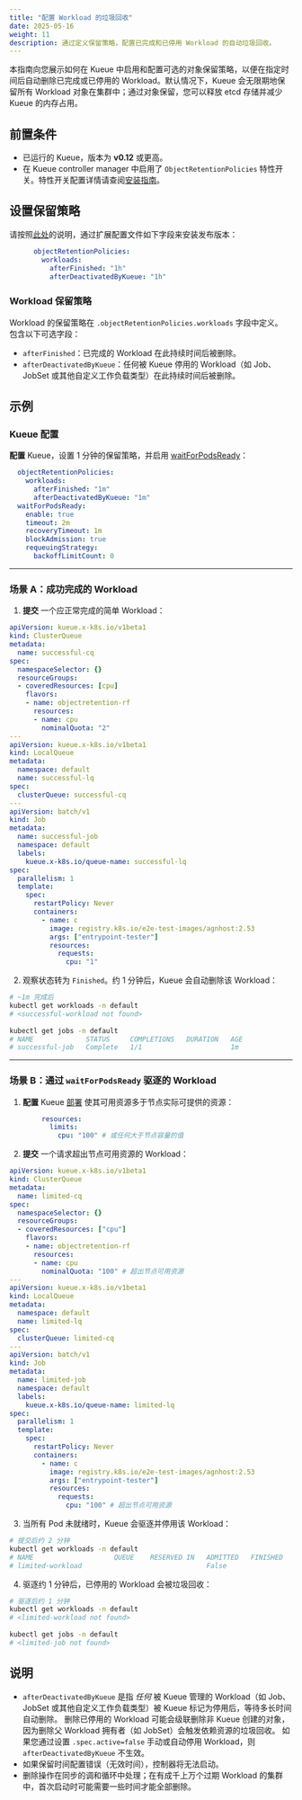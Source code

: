 ```yaml
---
title: "配置 Workload 的垃圾回收"
date: 2025-05-16
weight: 11
description: 通过定义保留策略，配置已完成和已停用 Workload 的自动垃圾回收。
---
```


本指南向您展示如何在 Kueue 中启用和配置可选的对象保留策略，以便在指定时间后自动删除已完成或已停用的 Workload。默认情况下，Kueue 会无限期地保留所有 Workload 对象在集群中；通过对象保留，您可以释放 etcd 存储并减少 Kueue 的内存占用。

## 前置条件

- 已运行的 Kueue，版本为 **v0.12** 或更高。
- 在 Kueue controller manager 中启用了 `ObjectRetentionPolicies` 特性开关。特性开关配置详情请查阅[安装指南](/docs/installation/#change-the-feature-gates-configuration)。

## 设置保留策略

请按照[此处](/docs/installation#install-a-custom-configured-released-version)的说明，通过扩展配置文件如下字段来安装发布版本：

```yaml
      objectRetentionPolicies:
        workloads:
          afterFinished: "1h"
          afterDeactivatedByKueue: "1h"
```

### Workload 保留策略

Workload 的保留策略在 `.objectRetentionPolicies.workloads` 字段中定义。
包含以下可选字段：
- `afterFinished`：已完成的 Workload 在此持续时间后被删除。
- `afterDeactivatedByKueue`：任何被 Kueue 停用的 Workload（如 Job、JobSet 或其他自定义工作负载类型）在此持续时间后被删除。


## 示例

### Kueue 配置

**配置** Kueue，设置 1 分钟的保留策略，并启用 [waitForPodsReady](/docs/tasks/manage/setup_wait_for_pods_ready.md)：

```yaml
  objectRetentionPolicies:
    workloads:
      afterFinished: "1m"
      afterDeactivatedByKueue: "1m"
  waitForPodsReady:
    enable: true
    timeout: 2m
    recoveryTimeout: 1m
    blockAdmission: true
    requeuingStrategy:
      backoffLimitCount: 0
```

---

### 场景 A：成功完成的 Workload

1. **提交** 一个应正常完成的简单 Workload：

```yaml
apiVersion: kueue.x-k8s.io/v1beta1
kind: ClusterQueue
metadata:
  name: successful-cq
spec:
  namespaceSelector: {}
  resourceGroups:
  - coveredResources: [cpu]
    flavors:
    - name: objectretention-rf
      resources:
      - name: cpu
        nominalQuota: "2"
---
apiVersion: kueue.x-k8s.io/v1beta1
kind: LocalQueue
metadata:
  namespace: default
  name: successful-lq
spec:
  clusterQueue: successful-cq
---
apiVersion: batch/v1
kind: Job
metadata:
  name: successful-job
  namespace: default
  labels:
    kueue.x-k8s.io/queue-name: successful-lq
spec:
  parallelism: 1
  template:
    spec:
      restartPolicy: Never
      containers:
        - name: c
          image: registry.k8s.io/e2e-test-images/agnhost:2.53
          args: ["entrypoint-tester"]
          resources:
            requests:
              cpu: "1"
```

2. 观察状态转为 `Finished`。约 1 分钟后，Kueue 会自动删除该 Workload：

```bash
# ~1m 完成后
kubectl get workloads -n default
# <successful-workload not found>
   
kubectl get jobs -n default
# NAME             STATUS     COMPLETIONS   DURATION   AGE
# successful-job   Complete   1/1                      1m
```

---

### 场景 B：通过 `waitForPodsReady` 驱逐的 Workload

1. **配置** Kueue [部署](/docs/installation#install-a-custom-configured-released-version) 使其可用资源多于节点实际可提供的资源：

```yaml
        resources:
          limits:
            cpu: "100" # 或任何大于节点容量的值
```

2. **提交** 一个请求超出节点可用资源的 Workload：

```yaml
apiVersion: kueue.x-k8s.io/v1beta1
kind: ClusterQueue
metadata:
  name: limited-cq
spec:
  namespaceSelector: {}
  resourceGroups:
  - coveredResources: ["cpu"]
    flavors:
    - name: objectretention-rf
      resources:
      - name: cpu
        nominalQuota: "100" # 超出节点可用资源
---
apiVersion: kueue.x-k8s.io/v1beta1
kind: LocalQueue
metadata:
  namespace: default
  name: limited-lq
spec:
  clusterQueue: limited-cq
---
apiVersion: batch/v1
kind: Job
metadata:
  name: limited-job
  namespace: default
  labels:
    kueue.x-k8s.io/queue-name: limited-lq
spec:
  parallelism: 1
  template:
    spec:
      restartPolicy: Never
      containers:
        - name: c
          image: registry.k8s.io/e2e-test-images/agnhost:2.53
          args: ["entrypoint-tester"]
          resources:
            requests:
              cpu: "100" # 超出节点可用资源
```

3. 当所有 Pod 未就绪时，Kueue 会驱逐并停用该 Workload：

```bash
# 提交后约 2 分钟
kubectl get workloads -n default
# NAME                    QUEUE    RESERVED IN   ADMITTED   FINISHED   AGE
# limited-workload                               False                 2m
```

4. 驱逐约 1 分钟后，已停用的 Workload 会被垃圾回收：

```bash
# 驱逐后约 1 分钟
kubectl get workloads -n default
# <limited-workload not found>
   
kubectl get jobs -n default
# <limited-job not found>
```

## 说明

- `afterDeactivatedByKueue` 是指 *任何* 被 Kueue 管理的 Workload（如 Job、JobSet 或其他自定义工作负载类型）被 Kueue 标记为停用后，等待多长时间自动删除。
  删除已停用的 Workload 可能会级联删除非 Kueue 创建的对象，因为删除父 Workload 拥有者（如 JobSet）会触发依赖资源的垃圾回收。
  如果您通过设置 `.spec.active=false` 手动或自动停用 Workload，则 `afterDeactivatedByKueue` 不生效。
- 如果保留时间配置错误（无效时间），控制器将无法启动。
- 删除操作在同步的调和循环中处理；在有成千上万个过期 Workload 的集群中，首次启动时可能需要一些时间才能全部删除。
